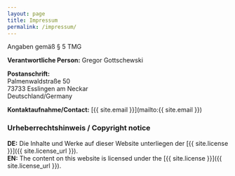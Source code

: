 ```yaml
---
layout: page
title: Impressum
permalink: /impressum/
---
```


Angaben gemäß § 5 TMG

**Verantwortliche Person:**
Gregor Gottschewski

**Postanschrift:**  
Palmenwaldstraße 50  
73733 Esslingen am Neckar  
Deutschland/Germany

**Kontaktaufnahme/Contact:**
[{{ site.email  }}](mailto:{{ site.email  }})

### Urheberrechtshinweis / Copyright notice

**DE:** Die Inhalte und Werke auf dieser Website unterliegen der [{{ site.license }}]({{ site.license_url }}).  
**EN:** The content on this website is licensed under the [{{ site.license }}]({{ site.license_url }}).